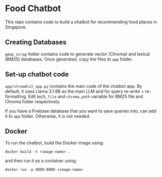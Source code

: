 # Food Chatbot
This repo contains code to build a chatbot for recommending food places in Singapore.

## Creating Databases
`gmap_scrap` folder contains code to generate vector (Chroma) and lexical (BM25) databases.
Once generated, copy the files to `app` folder.

## Set-up chatbot code
`app/streamlit_app.py` contains the main code of the chatbot app. By default, it uses
Llama 3.1 8B as the main LLM and for query re-write + re-formatting. Edit `bm25_file` and 
`chroma_path` variable for BM25 file and Chroma folder respectively.

If you have a Firebase database that you want to save queries into, can add it to `app` folder.
Otherwise, it is not needed.

## Docker
To run the chatbot, build the Docker image using:

```commandline
docker build -t <image-name> .
```
and then run it as a container using:
```commandline
docker run -p 8080:8080 <image-name>
```
